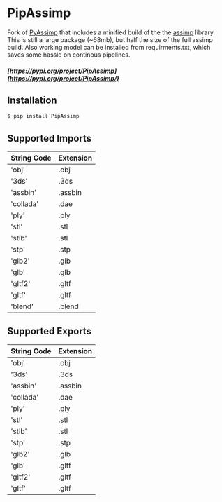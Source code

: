 # PipAssimp

Fork of [PyAssimp](https://pypi.org/project/pyassimp/) that includes a minified build of the the [assimp](https://github.com/assimp/assimp) library. This is still a large package (~68mb), but half the size of the full assimp build. Also working model can be installed from requirments.txt, which saves some hassle on continous pipelines.

##### [https://pypi.org/project/PipAssimp](https://pypi.org/project/PipAssimp/)

## Installation
```  sh
$ pip install PipAssimp
```


## Supported Imports

| String Code   | Extension |
| ------        | ------    |
| 'obj'         | .obj      |
| '3ds'         | .3ds      |
| 'assbin'      | .assbin   |
| 'collada'     | .dae      |
| 'ply'         | .ply      |
| 'stl'         | .stl      |
| 'stlb'        | .stl      |
| 'stp'         | .stp      |
| 'glb2'        | .glb      |
| 'glb'         | .glb      |
| 'gltf2'       | .gltf     |
| 'gltf'        | .gltf     |
| 'blend'       | .blend    |


## Supported Exports

| String Code   | Extension |
| ------        | ------    |
| 'obj'         | .obj      |
| '3ds'         | .3ds      |
| 'assbin'      | .assbin   |
| 'collada'     | .dae      |
| 'ply'         | .ply      |
| 'stl'         | .stl      |
| 'stlb'        | .stl      |
| 'stp'         | .stp      |
| 'glb2'        | .glb      |
| 'glb'         | .gltf     |
| 'gltf2'       | .gltf     |
| 'gltf'        | .gltf     |